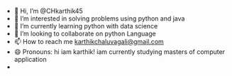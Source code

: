 - 👋 Hi, I’m @CHkarthik45
- 👀 I’m interested in solving problems using python and java
- 🌱 I’m currently learning python with data science
- 💞️ I’m looking to collaborate on python Language
- 📫 How to reach me karthikchaluvagali@gmail.com
- 😄 Pronouns: hi iam karthik! iam currently studying masters of computer application
- 

<!---
CHkarthik45/CHkarthik45 is a ✨ special ✨ repository because its `README.md` (this file) appears on your GitHub profile.
You can click the Preview link to take a look at your changes.
--->

